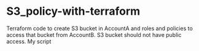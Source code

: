 # S3_policy-with-terraform
Terraform code to create S3 bucket in AccountA and roles and policies to access that bucket from AccountB.
S3 bucket should not have public access.
My script
